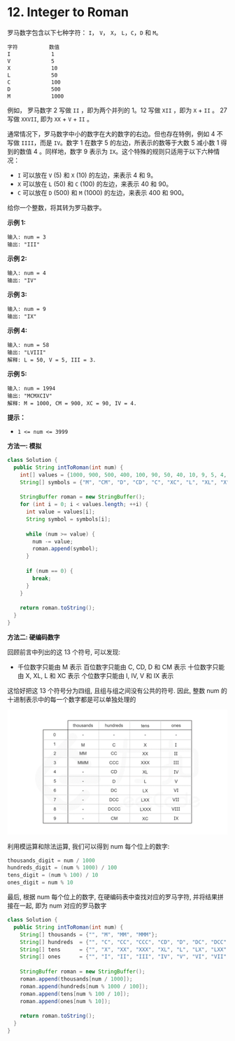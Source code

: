 # 12. Integer to Roman

罗马数字包含以下七种字符： `I`， `V`， `X`， `L`，`C`，`D` 和 `M`。

```
字符          数值
I             1
V             5
X             10
L             50
C             100
D             500
M             1000
```

例如， 罗马数字 2 写做 `II` ，即为两个并列的 1。12 写做 `XII` ，即为 `X` + `II` 。 27 写做 `XXVII`, 即为 `XX` + `V` + `II` 。

通常情况下，罗马数字中小的数字在大的数字的右边。但也存在特例，例如 4 不写做 `IIII`，而是 `IV`。数字 1 在数字 5 的左边，所表示的数等于大数 5 减小数 1 得到的数值 4 。同样地，数字 9 表示为 `IX`。这个特殊的规则只适用于以下六种情况：

-   `I` 可以放在 `V` (5) 和 `X` (10) 的左边，来表示 4 和 9。
-   `X` 可以放在 `L` (50) 和 `C` (100) 的左边，来表示 40 和 90。 
-   `C` 可以放在 `D` (500) 和 `M` (1000) 的左边，来表示 400 和 900。

给你一个整数，将其转为罗马数字。

 

**示例 1:**

```
输入: num = 3
输出: "III"
```

**示例 2:**

```
输入: num = 4
输出: "IV"
```

**示例 3:**

```
输入: num = 9
输出: "IX"
```

**示例 4:**

```
输入: num = 58
输出: "LVIII"
解释: L = 50, V = 5, III = 3.
```

**示例 5:**

```
输入: num = 1994
输出: "MCMXCIV"
解释: M = 1000, CM = 900, XC = 90, IV = 4.
```

 

**提示：**

-   `1 <= num <= 3999`



**方法一: 模拟**

```java
class Solution {
  public String intToRoman(int num) {
    int[] values = {1000, 900, 500, 400, 100, 90, 50, 40, 10, 9, 5, 4, 1};
  	String[] symbols = {"M", "CM", "D", "CD", "C", "XC", "L", "XL", "X", "IX", "V", "IV", "I"};
    
    StringBuffer roman = new StringBuffer();
    for (int i = 0; i < values.length; ++i) {
      int value = values[i];
      String symbol = symbols[i];
      
      while (num >= value) {
        num -= value;
        roman.append(symbol);
      }
      
      if (num == 0) {
        break;
      }
    }
    
    return roman.toString();
  }
}
```



**方法二: 硬编码数字**

回顾前言中列出的这 13 个符号, 可以发现: 

*   千位数字只能由 M 表示
    百位数字只能由 C, CD, D 和 CM 表示
    十位数字只能由 X, XL, L 和 XC 表示
    个位数字只能由 I, IV, V 和 IX 表示

这恰好把这 13 个符号分为四组, 且组与组之间没有公共的符号. 因此, 整数 num 的十进制表示中的每一个数字都是可以单独处理的

![](assets/3.png)

利用模运算和除法运算, 我们可以得到 num 每个位上的数字:

```java
thousands_digit = num / 1000
hundreds_digit = (num % 1000) / 100
tens_digit = (num % 100) / 10
ones_digit = num % 10
```

最后, 根据 num 每个位上的数字, 在硬编码表中查找对应的罗马字符, 并将结果拼接在一起, 即为 num 对应的罗马数字

```java
class Solution {
  public String intToRoman(int num) {
    String[] thousands = {"", "M", "MM", "MMM"};
  	String[] hundreds  = {"", "C", "CC", "CCC", "CD", "D", "DC", "DCC", "DCCC", "CM"};
  	String[] tens      = {"", "X", "XX", "XXX", "XL", "L", "LX", "LXX", "LXXX", "XC"};
  	String[] ones      = {"", "I", "II", "III", "IV", "V", "VI", "VII", "VIII", "IX"};
    
    StringBuffer roman = new StringBuffer();
    roman.append(thousands[num / 1000]);
    roman.append(hundreds[num % 1000 / 100]);
    roman.append(tens[num % 100 / 10]);
    roman.append(ones[num % 10]);
    
    return roman.toString();
  }
}

```

